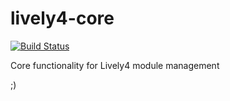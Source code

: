 # lively4-core 

[![Build Status](https://travis-ci.org/LivelyKernel/lively4-core.svg)](https://travis-ci.org/LivelyKernel/lively4-core)

Core functionality for Lively4 module management





;)
